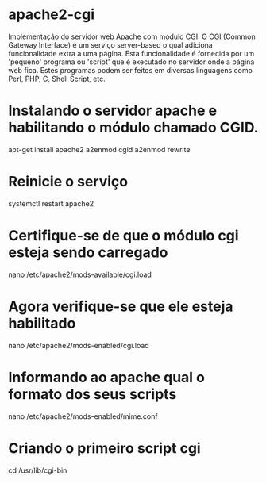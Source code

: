 # apache2-cgi
Implementação do servidor web Apache com módulo CGI. O CGI (Common Gateway Interface) é um serviço server-based o qual adiciona funcionalidade extra a uma página. Esta funcionalidade é fornecida por um 'pequeno' programa ou 'script' que é executado no servidor onde a página web fica. Estes programas podem ser feitos em diversas linguagens como Perl, PHP, C, Shell Script, etc.

# Instalando o servidor apache e habilitando o módulo chamado CGID.
apt-get install apache2
a2enmod cgid
a2enmod rewrite

# Reinicie o serviço
systemctl restart apache2

# Certifique-se de que o módulo cgi esteja sendo carregado
nano /etc/apache2/mods-available/cgi.load

# Agora verifique-se que ele esteja habilitado 
nano /etc/apache2/mods-enabled/cgi.load

# Informando ao apache qual o formato dos seus scripts
nano /etc/apache2/mods-enabled/mime.conf

# Criando o primeiro script cgi
cd /usr/lib/cgi-bin
